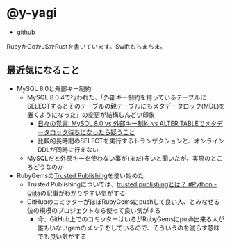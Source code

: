 # @y-yagi

* [github](https://github.com/y-yagi)

RubyかGoかJSかRustを書いています。Swiftもちまちま。

## 最近気になること

* MySQL 8.0と外部キー制約
  * MySQL 8.0.4で行われた、「外部キー制約を持っているテーブルにSELECTするとそのテーブルの親テーブルにもメタデータロック(MDL)を置くようになった」の変更が結構しんどい印象
    * [日々の覚書: MySQL 8\.0 vs 外部キー制約 vs ALTER TABLEでメタデータロック待ちになったら疑うこと](https://yoku0825.blogspot.com/2020/08/mysql-80-vs-vs-alter-table.html)
    * 比較的長時間のSELECTを実行するトランザクションと、オンラインDDLが同時に行えない
  * MySQLだと外部キーを使わない事が(まだ)多いと聞いたが、実際のところどうなのか
* RubyGemsの[Trusted Publishing](https://guides.rubygems.org/trusted-publishing/)を使い始めた
  * Trusted Publishingについては、[trusted publishingとは？ \#Python \- Qiita](https://qiita.com/hoshimado/items/21e58344890de1375647)の記事がわかりやすい気がする
  * GitHubのコミッターがほぼRubyGemsにpushして良い人、とみなせる位の規模のプロジェクトなら使って良い気がする
    * 今、GitHub上でのコミッターはいるがRubyGemsにpush出来る人が誰もいないgemのメンテをしているので、そういうのを減らす意味でも良い気がする